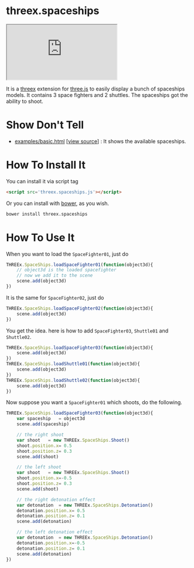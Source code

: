 threex.spaceships
===================

<iframe src="http://jeromeetienne.github.io/threex.spaceships/examples/basic.html"></iframe>

It is a 
[threex](http://jeromeetienne.github.io/threex/) extension 
for 
[three.js](http://threejs.org)
to easily display a bunch of spaceships models.
It contains 3 space fighters and 2 shuttles.
The spaceships got the ability to shoot.

Show Don't Tell
===============
* [examples/basic.html](http://jeromeetienne.github.io/threex.spaceships/examples/basic.html)
\[[view source](https://github.com/jeromeetienne/threex.spaceships/blob/master/examples/basic.html)\] :
It shows the available spaceships.

How To Install It
=================

You can install it via script tag

```html
<script src='threex.spaceships.js'></script>
```

Or you can install with [bower](http://bower.io/), as you wish.

```bash
bower install threex.spaceships
```

How To Use It
=============

When you want to load the ```SpaceFighter01```, just do

```javascript
THREEx.SpaceShips.loadSpaceFighter01(function(object3d){
	// object3d is the loaded spacefighter
	// now we add it to the scene
	scene.add(object3d)
})
```

It is the same for ```SpaceFighter02```, just do

```javascript
THREEx.SpaceShips.loadSpaceFighter02(function(object3d){
	scene.add(object3d)
})
```

You get the idea. here is how to add ```SpaceFighter03```, ```Shuttle01```
and ```Shuttle02```.

```javascript
THREEx.SpaceShips.loadSpaceFighter03(function(object3d){
	scene.add(object3d)
})
THREEx.SpaceShips.loadShuttle01(function(object3d){
	scene.add(object3d)
})
THREEx.SpaceShips.loadShuttle02(function(object3d){
	scene.add(object3d)
})
```

Now suppose you want a ```SpaceFighter01``` 
which shoots, do the following.

```javascript
THREEx.SpaceShips.loadSpaceFighter03(function(object3d){
	var spaceship	= object3d
	scene.add(spaceship)

	// the right shoot
	var shoot	= new THREEx.SpaceShips.Shoot()
	shoot.position.x= 0.5
	shoot.position.z= 0.3
	scene.add(shoot)

	// the left shoot
	var shoot	= new THREEx.SpaceShips.Shoot()
	shoot.position.x=-0.5
	shoot.position.z= 0.3
	scene.add(shoot)

	// the right detonation effect
	var detonation	= new THREEx.SpaceShips.Detonation()
	detonation.position.x= 0.5
	detonation.position.z= 0.1
	scene.add(detonation)

	// the left detonation effect
	var detonation	= new THREEx.SpaceShips.Detonation()
	detonation.position.x=-0.5
	detonation.position.z= 0.1
	scene.add(detonation)
})
```











